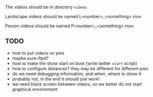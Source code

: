 The videos should be in directory `videos`

Landscape videos should be named L&lt;number>_&lt;something>.mov 
    
Person videos should be named P&lt;number>_&lt;something>.mov 

TODO
----

 - how to put videos on pies
  - maybe pure-ftpd?
 - how to make the show start on boot (write better `start` script)
 - how to configure distances? they may be different for different pies
 - do we need debugging information, and when, where to show it
  - probably not, in the end it should just work!
 - we need black screen between videos, so we better do not start graphical environment
